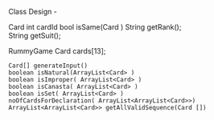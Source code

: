 Class Design - 

Card
    int cardId
    bool isSame(Card )
    String getRank();	
    String getSuit();	

RummyGame
	Card cards[13];	

	Card[] generateInput()
	boolean isNatural(ArrayList<Card> )
	boolean isImproper( ArrayList<Card> )
	boolean isCanasta( ArrayList<Card> )
	boolean isSet( ArrayList<Card> )
	noOfCardsForDeclaration( ArrayList<ArrayList<Card>>)
	ArrayList<ArrayList<Card>> getAllValidSequence(Card [])
	
	
